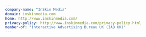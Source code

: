 ```yaml
---
company-name: "InSkin Media"
domain: inskinmedia.com
home: http://www.inskinmedia.com/
privacy-policy: http://www.inskinmedia.com/privacy-policy.html
member-of: "Interactive Advertising Bureau UK (IAB UK)"
---
```




